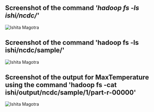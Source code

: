 ## Screenshot of the command _*'hadoop fs -ls ishi/ncdc/'*_
![Ishita Magotra](https://github.com/illinoistech-itm/imagotra/blob/master/ITMD521/Week-03/Screenshot1.JPG)



## Screenshot of the command 'hadoop fs -ls ishi/ncdc/sample/'
![Ishita Magotra](https://github.com/illinoistech-itm/imagotra/blob/master/ITMD521/Week-03/Screenshot%202.JPG)



## Screenshot of the output for MaxTemperature using the command 'hadoop fs -cat ishi/output/ncdc/sample/1/part-r-00000'
![Ishita Magotra](https://github.com/illinoistech-itm/imagotra/blob/master/ITMD521/Week-03/Screenshot%203.JPG)
